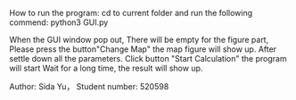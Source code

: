 How to run the program:
cd to current folder and run the following commend:
python3 GUI.py

When the GUI window pop out, There will be empty for the figure part,
Please press the button"Change Map" the map figure will show up.
After settle down all the parameters. Click button "Start Calculation" the program will start
Wait for a long time, the result will show up.

Author: Sida Yu， Student number: 520598
